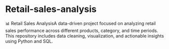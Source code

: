 # Retail-sales-analysis
📊 Retail Sales AnalysisA data-driven project focused on analyzing retail sales performance across different products, category, and time periods. This repository includes data cleaning, visualization, and actionable insights using Python and SQL.
